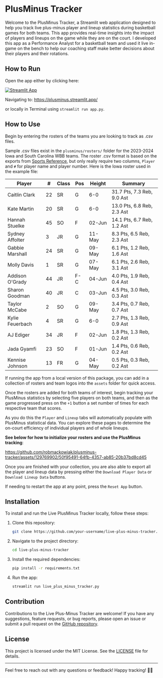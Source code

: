 # PlusMinus Tracker

Welcome to the PlusMinus Tracker, a Streamlit web application designed to help you track live plus-minus player and lineup statistics during basketball games for both teams. This app provides real-time insights into the impact of players and lineups on the game while they are on the court. I developed this app as a Performance Analyst for a basketball team and used it live in-game on the bench to help our coaching staff make better decisions about their players and their rotations.

## How to Run

   Open the app either by clicking here:

   [![Streamlit App](https://static.streamlit.io/badges/streamlit_badge_black_white.svg)](https://plusminus.streamlit.app)

   Navigating to:
   https://plusminus.streamlit.app/
   
   or locally in Terminal using ```streamlit run app.py```.

## How to Use

   Begin by entering the rosters of the teams you are looking to track as .csv files.

   Sample .csv files exist in the ```plusminus/rosters/``` folder for the 2023-2024 Iowa and South Carolina WBB teams. The roster .csv format is based on the exports from [Sports Reference](https://www.sports-reference.com/cbb/schools/iowa/women/2024.html#roster), but only really require two columns, ```Player``` and ```#``` for player name and player number. Here is the Iowa roster used in the example file:

|Player         |#  |Class|Pos|Height|Summary                   |
|---------------|---|-----|---|------|--------------------------|
|Caitlin Clark  |22 |SR   |G  |6-0   |31.7 Pts, 7.3 Reb, 9.0 Ast|
|Kate Martin    |20 |SR   |G  |6-0   |13.0 Pts, 6.8 Reb, 2.3 Ast|
|Hannah Stuelke |45 |SO   |F  |02-Jun|14.1 Pts, 6.7 Reb, 1.2 Ast|
|Sydney Affolter|3  |JR   |G  |11-May|8.3 Pts, 6.5 Reb, 2.3 Ast |
|Gabbie Marshall|24 |SR   |G  |09-May|6.1 Pts, 1.2 Reb, 1.6 Ast |
|Molly Davis    |1  |SR   |G  |07-May|6.1 Pts, 2.6 Reb, 3.1 Ast |
|Addison O'Grady|44 |JR   |F-C|04-Jun|4.0 Pts, 1.9 Reb, 0.4 Ast |
|Sharon Goodman |40 |JR   |C  |03-Jun|4.5 Pts, 3.0 Reb, 0.3 Ast |
|Taylor McCabe  |2  |SO   |G  |09-May|3.4 Pts, 0.7 Reb, 0.7 Ast |
|Kylie Feuerbach|4  |SR   |G  |6-0   |2.7 Pts, 1.3 Reb, 0.9 Ast |
|AJ Ediger      |34 |JR   |F  |02-Jun|1.8 Pts, 1.3 Reb, 0.2 Ast |
|Jada Gyamfi    |23 |SO   |F  |01-Jun|1.4 Pts, 0.6 Reb, 0.2 Ast |
|Kennise Johnson|13 |FR   |G  |04-May|0.5 Pts, 0.3 Reb, 0.2 Ast |

If running the app from a local version of this package, you can add in a collection of rosters and team logos into the ```assets``` folder for quick access.

Once the rosters are added for both teams of interest, begin tracking your PlusMinus statistics by selecting five players on both teams, and then as the game progressed press on the ```+1``` button a set number of times for each respective team that scores. 

As you do this the ```Player``` and ```Lineup``` tabs will automatically populate with PlusMinus statistical data. You can explore these pages to determine the on-court efficiency of individual players and of whole lineups.

**See below for how to initialize your rosters and use the PlusMinus tracking**:

https://github.com/robmackowiak/plusminus-tracker/assets/129769902/50f95491-64fb-4357-ab85-20b37bd8cd45

Once you are finished with your collection, you are also able to export all the player and lineup data by pressing either the ```Download Player Data``` or ```Download Lineup Data``` buttons.

If needing to restart the app at any point, press the ```Reset App``` button.

## Installation

To install and run the Live PlusMinus Tracker locally, follow these steps:

1. Clone this repository:

    ```bash
    git clone https://github.com/your-username/live-plus-minus-tracker.git
    ```

2. Navigate to the project directory:

    ```bash
    cd live-plus-minus-tracker
    ```

3. Install the required dependencies:

    ```bash
    pip install -r requirements.txt
    ```

4. Run the app:

    ```bash
    streamlit run live_plus_minus_tracker.py
    ```

## Contribution

Contributions to the Live Plus-Minus Tracker are welcome! If you have any suggestions, feature requests, or bug reports, please open an issue or submit a pull request on the [GitHub repository](https://github.com/robmackowiak/plusminus-tracker/).

## License

This project is licensed under the MIT License. See the [LICENSE](LICENSE) file for details.

---

Feel free to reach out with any questions or feedback! Happy tracking! 🏀✨
